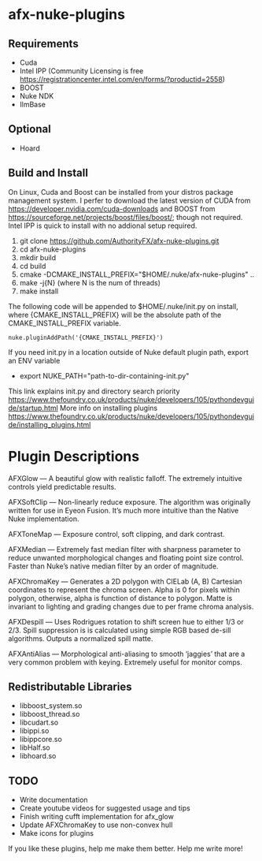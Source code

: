 ﻿afx-nuke-plugins
================

Requirements
------------
* Cuda
* Intel IPP (Community Licensing is free https://registrationcenter.intel.com/en/forms/?productid=2558)
* BOOST
* Nuke NDK
* IlmBase

Optional
--------
* Hoard

Build and Install
-----------------

On Linux, Cuda and Boost can be installed from your distros package management system. I perfer to download the latest version of CUDA from https://developer.nvidia.com/cuda-downloads and BOOST from https://sourceforge.net/projects/boost/files/boost/; though not required.  Intel IPP is quick to install with no addional setup required.

1. git clone https://github.com/AuthorityFX/afx-nuke-plugins.git
2. cd afx-nuke-plugins
3. mkdir build
4. cd build
5. cmake -DCMAKE_INSTALL_PREFIX="$HOME/.nuke/afx-nuke-plugins" ..
6. make -j{N} (where N is the num of threads)
7. make install

The following code will be appended to $HOME/.nuke/init.py on install, where {CMAKE_INSTALL_PREFIX} will be the absolute path of the CMAKE_INSTALL_PREFIX variable.
```
nuke.pluginAddPath('{CMAKE_INSTALL_PREFIX}')
```

If you need init.py in a location outside of Nuke default plugin path, export an ENV variable
* export NUKE_PATH="path-to-dir-containing-init.py"

This link explains init.py and directory search priority
https://www.thefoundry.co.uk/products/nuke/developers/105/pythondevguide/startup.html
More info on installing plugins
https://www.thefoundry.co.uk/products/nuke/developers/105/pythondevguide/installing_plugins.html


Plugin Descriptions
===================

AFXGlow — A beautiful glow with realistic falloff.  The extremely intuitive controls yield predictable results.

AFXSoftClip — Non-linearly reduce exposure.  The algorithm was originally written for use in Eyeon Fusion.  It’s much more intuitive than the Native Nuke implementation.

AFXToneMap — Exposure control, soft clipping, and dark contrast.

AFXMedian — Extremely fast median filter with sharpness parameter to reduce unwanted morphological changes and floating point size control.  Faster than Nuke’s native median filter by an order of magnitude.

AFXChromaKey — Generates a 2D polygon with CIELab (A, B) Cartesian coordinates to represent the chroma screen.  Alpha is 0 for pixels within polygon, otherwise, alpha is function of distance to polygon.  Matte is invariant to lighting and grading changes due to per frame chroma analysis.

AFXDespill — Uses Rodrigues rotation to shift screen hue to either 1/3 or 2/3.  Spill suppression is is calculated using simple RGB based de-sill algorithms. Outputs a normalized spill matte.

AFXAntiAlias — Morphological anti-aliasing to smooth ‘jaggies’ that are a very common problem with keying. Extremely useful for monitor comps.

Redistributable Libraries
-------------------------

* libboost_system.so
* libboost_thread.so
* libcudart.so
* libippi.so
* libippcore.so
* libHalf.so
* libhoard.so

TODO
--------------------------------------------------

* Write documentation
* Create youtube videos for suggested usage and tips
* Finish writing cufft implementation for afx_glow
* Update AFXChromaKey to use non-convex hull
* Make icons for plugins

If you like these plugins, help me make them better. Help me write more!
